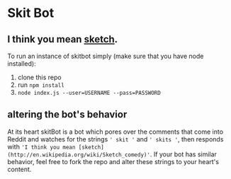 # Skit Bot

## I think you mean [sketch](http://en.wikipedia.org/wiki/Sketch_comedy).

To run an instance of skitbot simply (make sure that you have node installed):

1. clone this repo
2. run `npm install`
3. `node index.js --user=USERNAME --pass=PASSWORD`

## altering the bot's behavior

At its heart skitBot is a bot which pores over the comments that come into Reddit and watches for the strings `' skit '` and `' skits '`, then responds with `'I think you mean [sketch](http://en.wikipedia.org/wiki/Sketch_comedy)'`. If your bot has similar behavior, feel free to fork the repo and alter these strings to your heart's content.